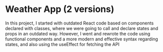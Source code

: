 # Weather App (2 versions)

In this project, I started with outdated React code based on components declared with classes, where we were going to call and declare states and props in an outdated way. However, I went and rewrote the code using functional components and a more modern and effective syntax regarding states, and also using the useEffect for fetching the API
